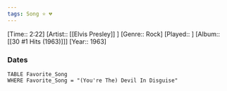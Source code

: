 ```yaml
---
tags: Song ⭐ 💔
---
```

[Time:: 2:22]
[Artist:: [[Elvis Presley]] ]
[Genre:: Rock]
[Played:: ]
[Album:: [[30 #1 Hits (1963)]]]
[Year:: 1963]
### Dates
````dataview
TABLE Favorite_Song
WHERE Favorite_Song = "(You're The) Devil In Disguise"
````